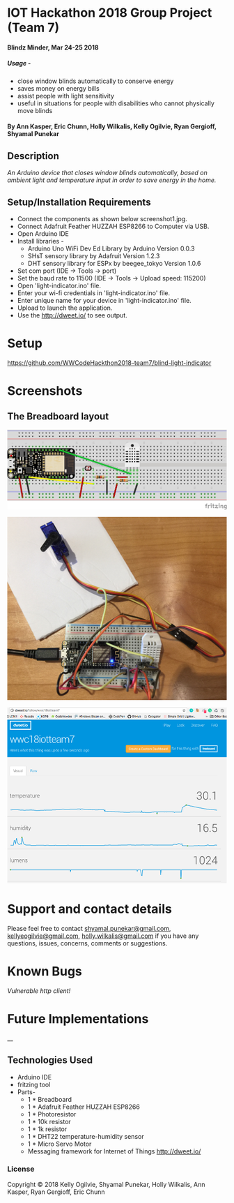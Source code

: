 # IOT Hackathon 2018 Group Project (Team 7)

#### Blindz Minder, Mar 24-25 2018

##### Usage -

* close window blinds automatically to conserve energy
* saves money on energy bills
* assist people with light sensitivity
* useful in situations for people with disabilities who cannot physically move blinds


#### By Ann Kasper, Eric Chunn, Holly Wilkalis, Kelly Ogilvie, Ryan Gergioff, Shyamal Punekar

## Description

_An Arduino device that closes window blinds automatically, based on ambient light and temperature input in order to save energy in the home._

## Setup/Installation Requirements

* Connect the components as shown below screenshot1.jpg.
* Connect Adafruit Feather HUZZAH ESP8266 to Computer via USB.
* Open Arduino IDE
* Install libraries -
  * Arduino Uno WiFi Dev Ed Library by Arduino Version 0.0.3
  * SHsT sensory library by Adafruit Version 1.2.3
  * DHT sensory library for ESPx by beegee_tokyo Version 1.0.6
* Set com port (IDE -> Tools -> port)
* Set the baud rate to 11500 (IDE -> Tools -> Upload speed: 115200)
* Open 'light-indicator.ino' file.
* Enter your wi-fi credentials in 'light-indicator.ino' file.
* Enter unique name for your device in 'light-indicator.ino' file.
* Upload to launch the application.
* Use the http://dweet.io/ to see output.


# Setup
  https://github.com/WWCodeHackthon2018-team7/blind-light-indicator

# Screenshots
## The Breadboard layout

![Schematic presentation](images/screenshot1.jpg)

![connections](images/screenshot2.jpg)

![Simple data sharing](images/screenshot3.png)

# Support and contact details

  Please feel free to contact shyamal.punekar@gmail.com, kellyeogilvie@gmail.com, holly.wilkalis@gmail.com if you have any questions, issues, concerns, comments or suggestions.

# Known Bugs
  _Vulnerable http client!_

# Future Implementations
  __

## Technologies Used

* Arduino IDE
* fritzing tool
* Parts-
  * 1 * Breadboard
  * 1 * Adafruit Feather HUZZAH ESP8266
  * 1 * Photoresistor
  * 1 * 10k resistor
  * 1 * 1k resistor
  * 1 * DHT22 temperature-humidity sensor
  * 1 * Micro Servo Motor
  * Messaging framework for Internet of Things http://dweet.io/


### License

Copyright &copy; 2018 Kelly Ogilvie, Shyamal Punekar, Holly Wilkalis, Ann Kasper, Ryan Gergioff, Eric Chunn
